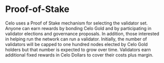 # Proof-of-Stake

Celo uses a Proof of Stake mechanism for selecting the validator set. Anyone can earn rewards by bonding Celo Gold and by participating in validator elections and governance proposals. In addition, those interested in helping run the network can run a validator. Initially, the number of validators will be capped to one hundred nodes elected by Celo Gold holders but that number is expected to grow over time. Validators earn additional fixed rewards in Celo Dollars to cover their costs plus margin.
